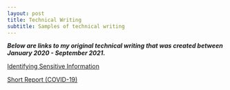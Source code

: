 ```yaml
---
layout: post
title: Technical Writing
subtitle: Samples of technical writing
---
```


**_Below are links to my original technical writing that was created between January 2020 - September 2021._**

[Identifying Sensitive Information](https://docs.google.com/document/d/1-CyNHiM_ozLcuBE3GZzwNQh7ODGASnta/edit?usp=sharing&ouid=107541685687056678534&rtpof=true&sd=true)


[Short Report (COVID-19)](https://drive.google.com/file/d/1WVGYcpCwNuy111fpuE9M7x7O-xuzFD0e/view?usp=sharing)
